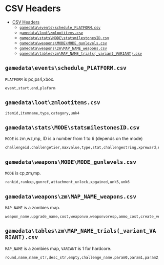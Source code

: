 # CSV Headers

- [CSV Headers](#csv-headers)
  - [`gamedata\events\schedule_PLATFORM.csv`](#gamedataeventsschedule_platformcsv)
  - [`gamedata\loot\zmlootitems.csv`](#gamedatalootzmlootitemscsv)
  - [`gamedata\stats\MODE\statsmilestonesID.csv`](#gamedatastatsmodestatsmilestonesidcsv)
  - [`gamedata\weapons\MODE\MODE_gunlevels.csv`](#gamedataweaponsmodemode_gunlevelscsv)
  - [`gamedata\weapons\zm\MAP_NAME_weapons.csv`](#gamedataweaponszmmap_name_weaponscsv)
  - [`gamedata\tables\zm\MAP_NAME_trials(_variant_VARIANT).csv`](#gamedatatableszmmap_name_trials_variant_variantcsv)

## `gamedata\events\schedule_PLATFORM.csv`

`PLATFORM` is pc,ps4,xbox.

```csv
event,start,end,plaform
```

## `gamedata\loot\zmlootitems.csv`

```csv
itemid,itemname,type,category,unk4
```

## `gamedata\stats\MODE\statsmilestonesID.csv`

`MODE` is zm,wz,mp, ID is a number from 1 to 6 (depends on the mode)

```csv
challengeid,challengetier,maxvalue,type,stat,challengestring,xpreward,unk7,unk8,reward,unk9,unk10,unk11,unk12,unk13,unk14,unk15,challengecategory,unk17,unk18,unk19,unk20,unk21,unk22,unk23,unk24
```

## `gamedata\weapons\MODE\MODE_gunlevels.csv`

`MODE` is cp,zm,mp.

```csv
rankid,rankxp,gunref,attachment_unlock,xpgained,unk5,unk6
```

## `gamedata\weapons\zm\MAP_NAME_weapons.csv`

`MAP_NAME` is a zombies map.

```csv
weapon_name,upgrade_name,cost,weaponvo,weaponvoresp,ammo_cost,create_vox,is_zcleansed,in_box,upgrade_in_box,is_limited,limit,upgrade_limit,content_restrict,wallbuy_autospawn,weapon_class,is_wonder_weapon,tier
```

## `gamedata\tables\zm\MAP_NAME_trials(_variant_VARIANT).csv`

`MAP_NAME` is a zombies map, `VARIANT` is 1 for hardcore.

```csv
round,name,name_str,desc_str,empty,challenge_name,param0,param1,param2,param3,param4,param5,param6,param7
```